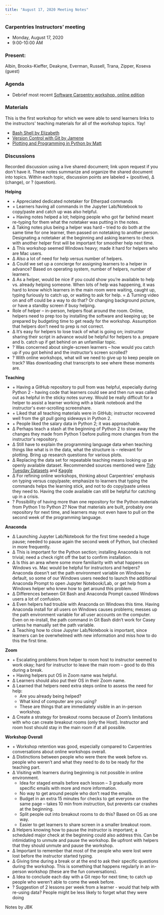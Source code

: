 ```yaml
---
title: "August 17, 2020 Meeting Notes"
---
```

### Carpentries Instructors’ meeting
- Monday, August 17, 2020
- 9:00-10:00 AM

### Present:
Albin, Brooks-Kieffer, Deakyne, Everman, Russell, Trana, Zipper, Koseva (guest)

### Agenda
- Debrief most recent [Software Carpentry workshop, online edition](https://kulibraries.github.io/2020-07-24-ku-online/)

### Materials
This is the first workshop for which we were able to send learners links to the instructors' teaching materials for all of the workshop topics. Yay!
- [Bash Shell by Elizabeth](https://github.com/ereverman/July-August_SWCarpentry_Day1)
- [Version Control with Git by Jamene](https://github.com/jbkieffer/swc-git-script-notes)
- [Plotting and Programming in Python by Matt](https://github.com/mdeakyne/SWC-2020)

### Discussions
Recorded discussion using a live shared document; link upon request if you don't have it. These notes summarize and organize the shared document into topics. Within each topic, discussion points are labeled \+ (positive), &Delta; (change), or ? (question).

**Helping**
- \+ Appreciated dedicated notetaker for Etherpad commands
- \+ Learners having all commands in the Jupyter Lab/Notebook to copy/paste and catch up was also helpful.
- \+ Having notes helped a lot; helping people who got far behind meant re-typing for them what the notetaker was putting in the notes.
- &Delta; Taking notes plus being a helper was hard – tried to do both at the same time for one learner, then passed on notetaking to another person. Designating a notetaker at the beginning and asking learners to check with another helper first will be important for smoother help next time.
- &Delta; This workshop seemed Windows heavy; made it hard for helpers who are Mac users.
- &Delta; Also a lot of need for help versus number of helpers.
- &Delta; Could we set up a concierge for assigning learners to a helper in advance? Based on operating system, number of helpers, number of learners.
- &Delta; As a helper, would be nice if you could show you’re available to help vs. already helping someone. When lots of help was happening, it was hard to know which learners in the main room were waiting, caught up, typing furiously to catch up, or waiting to ask for help.
= &Delta; Turning video on and off could be a way to do that? Or changing background picture, or have a standby screen if busy helping.
- Role of helper – in-person, helpers float around the room. Online, helpers need to prep too by installing the software and keeping up; be prepared by budgeting time to get ready for the workshop. Assumption that helpers don’t need to prep is not correct.
- &Delta; It’s easy for helpers to lose track of what is going on; instructor sharing their script in advance would be helpful for helpers to a. prepare and b. catch up if get behind on an unfamiliar topic.
- ? Was concerned about single-screen learners – how would you catch up if you got behind and the instructor’s screen scrolled?
- ? With online workshops, what will we need to give up to keep people on track? Was downloading chat transcripts to see where these moments are.

**Teaching**
- \+ Having a GitHub repository to pull from was helpful, especially during Python 2 - having code that learners could see and then run was called out as helpful in the sticky notes survey. Would be really difficult for a helper to assist a learner working with a blank notebook and the instructor's ever-scrolling screenshare.
- \+ Liked that all teaching materials were in GitHub; instructor recovered well from the git pull going sideways in Python 2.
- \+ People liked the salary data in Python 2; it was approachable.
- &Delta; Perhaps teach a stash at the beginning of Python 2 to stow away the changes they made from Python 1 before pulling more changes from the instructor's repository.
- &Delta; Still have to explain the programming language data when teaching things like what is in the data, what the structure is – relevant for plotting. Bring up research questions for various plots.
- &Delta; Replacing the data set for repeatable teaching means looking up an openly available dataset. Recommended sources mentioned were [Tidy Tuesday Datasets](https://github.com/rfordatascience/tidytuesday) and [Kaggle](https://www.kaggle.com/datasets)
- &Delta; For refining online workshops, thinking about Carpentries' emphasis on typing versus copy/paste; emphasize to learners that typing the commands helps the learning stick, and not to do copy/paste unless they need to. Having the code available can still be helpful for catching up in a crisis.
- ? Possibility of having more than one repository for the Python materials from Python 1 to Python 2? Now that materials are built, probably one repository for next time, and learners may not even have to pull on the second week of the programming language.

**Anaconda**
- &Delta; Launching Jupyter Lab/Notebook for the first time needed a huge pause; needed to pause again the second week of Python, but checked in more frequently.
- &Delta; This is important for the Python section; installing Anaconda is not trivial; need a check right off the bat to confirm installation.
- &Delta; Is this an area where some more familiarity with what happens on Windows vs. Mac would be helpful for instructors and helpers? Anaconda doesn't set the path environment variable on Windows by default, so some of our Windows users needed to launch the additional Anaconda Prompt to open Jupyter Notebook/Lab, or get help from a Windows helper who knew how to get around this problem.
- &Delta; Differences between Git Bash and Anaconda Prompt caused Windows users a lot of confusion.
- &Delta; Even helpers had trouble with Anaconda on Windows this time. Having Anaconda install for all users on Windows causes problems; messes up the path environment variable for all user accounts on the computer. Even on re-install, the path command in Git Bash didn’t work for Casey unless he manually set the path variable.
- &Delta; Teaching how to close Jupyter Lab/Notebook is important, since learners can be overwhelmed with new information and miss how to do this the first time.

**Zoom**
- \+ Escalating problems from helper to room host to instructor seemed to work okay; hard for instructor to leave the main room – good to do this during a break.
- \+ Having helpers put OS in Zoom name was helpful.
- &Delta; Learners should also put their OS in their Zoom name.
- &Delta; Learned that helpers need extra steps online to assess the need for help:
  - Are you already being helped?
  - What kind of computer are you using?
  - These are things that are immediately visible in an in-person workshop.
- &Delta; Create a strategy for breakout rooms because of Zoom’s limitations with who can create breakout rooms (only the Host). Instructor and room host should stay in the main room if at all possible.

**Workshop Overall**
- \+ Workshop retention was good, especially compared to Carpentries conversations about online workshops overall.
- &Delta; Distinctions between people who were there the week before vs. people who weren’t and what they need to do to be ready for the teaching part.
- &Delta; Visiting with learners during beginning is not possible in online environment.
  - Idea for staged emails before each lesson – 3 gradually more specific emails with more and more information.
  - No way to get around people who don’t read the emails.
  - Budget in an extra 15 minutes for checks to get everyone on the same page – takes 10 min from instruction, but prevents car crashes at the beginning.
  - Split people out into breakout rooms to do this? Based on OS as one way.
  - Easier to get learners to share screen in a smaller breakout room.
- &Delta; Helpers knowing how to pause the instructor is important; a scheduled major check at the beginning could also address this. Can be intimidating to unmute and pause the workshop. Be upfront with helpers that they should unmute and pause the workshop.
- &Delta; Important to remember that most of the people who were lost were lost before the instructor started typing.
- &Delta; Giving time during a break or at the end to ask their specific questions during the workshop. This is something that happens regularly in an in-person workshop (these are the fun conversations).
- &Delta; Idea to conclude each day with a Git repo for next time; to catch up people who weren’t able to come the week before.
- ? Suggestion of 2 lessons per week from a learner - would that help with re-using data? People might be less likely to forget what they were doing  


Notes by JBK
